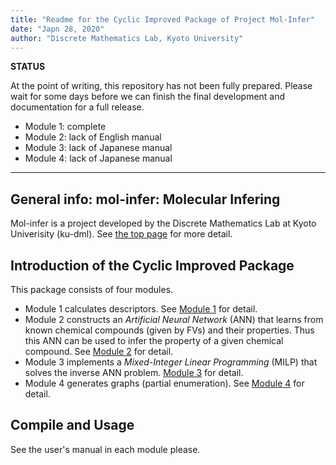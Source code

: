 ```yaml
---
title: "Readme for the Cyclic Improved Package of Project Mol-Infer"
date: "Japn 28, 2020"
author: "Discrete Mathematics Lab, Kyoto University"
---
```


**STATUS**

At the point of writing, this repository has not been fully prepared. Please wait for some days before we can finish the final development and documentation for a full release.

* Module 1: complete
* Module 2: lack of English manual
* Module 3: lack of Japanese manual
* Module 4: lack of Japanese manual

---

## General info: mol-infer: Molecular Infering

Mol-infer is a project developed by the Discrete Mathematics Lab at Kyoto Univerisity (ku-dml). See [the top page](https://github.com/ku-dml/mol-infer) for more detail.

## Introduction of the Cyclic Improved Package

This package consists of four modules.

+ Module 1 calculates descriptors. See [Module 1](Module_1/) for detail.
+ Module 2 constructs an *Artificial Neural Network* (ANN) that learns from known chemical compounds (given by FVs) and their properties. Thus this ANN can be used to infer the property of a given chemical compound. See [Module 2](Module_2/) for detail.
+ Module 3 implements a *Mixed-Integer Linear Programming* (MILP) that solves the inverse ANN problem.
[Module 3](Module_3/) for detail.
+ Module 4 generates graphs (partial enumeration). See [Module 4](Module_4/) for detail.

## Compile and Usage

See the user's manual in each module please.
